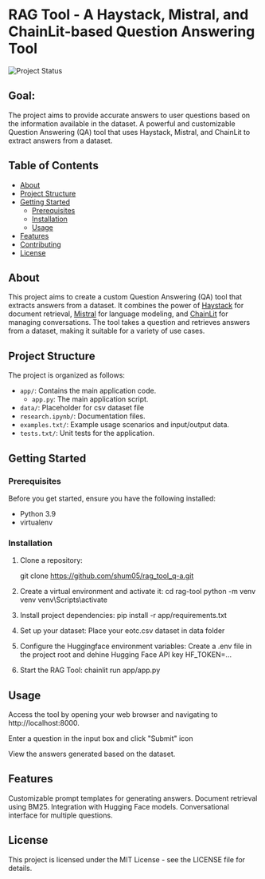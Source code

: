 # RAG Tool - A Haystack, Mistral, and ChainLit-based Question Answering Tool

![Project Status](https://img.shields.io/badge/status-active-brightgreen.svg)
## Goal:
The project aims to provide accurate answers to user questions based on the information available in the dataset. 
A powerful and customizable Question Answering (QA) tool that uses Haystack, Mistral, and ChainLit to extract answers from a dataset.

## Table of Contents

- [About](#about)
- [Project Structure](#project-structure)
- [Getting Started](#getting-started)
  - [Prerequisites](#prerequisites)
  - [Installation](#installation)
  - [Usage](#usage)
- [Features](#features)
- [Contributing](#contributing)
- [License](#license)

## About

This project aims to create a custom Question Answering (QA) tool that extracts answers from a dataset. It combines the power of [Haystack](https://github.com/deepset-ai/haystack) for document retrieval, [Mistral](https://mistralai.github.io/) for language modeling, and [ChainLit](https://github.com/chainlit/chainlit) for managing conversations. The tool takes a question and retrieves answers from a dataset, making it suitable for a variety of use cases.

## Project Structure

The project is organized as follows:

- `app/`: Contains the main application code.
  - `app.py`: The main application script.
- `data/`: Placeholder for csv dataset file
- `research.ipynb/`: Documentation files.
- `examples.txt/`: Example usage scenarios and input/output data.
- `tests.txt/`: Unit tests for the application.

## Getting Started

### Prerequisites

Before you get started, ensure you have the following installed:

- Python 3.9
- virtualenv

### Installation

1. Clone a repository:

   
   git clone https://github.com/shum05/rag_tool_q-a.git

1. Create a virtual environment and activate it:
cd rag-tool
python -m venv venv
venv\Scripts\activate

2. Install project dependencies:
pip install -r app/requirements.txt

3. Set up your dataset:
Place your eotc.csv dataset in data folder

4. Configure the Huggingface environment variables:
Create a .env file in the project root and dehine Hugging Face API key HF_TOKEN=...

5. Start the RAG Tool:
chainlit run app/app.py

## Usage
Access the tool by opening your web browser and navigating to http://localhost:8000.

Enter a question in the input box and click "Submit" icon

View the answers generated based on the dataset.

## Features
Customizable prompt templates for generating answers.
Document retrieval using BM25.
Integration with Hugging Face models.
Conversational interface for multiple questions.

## License
This project is licensed under the MIT License - see the LICENSE file for details.
